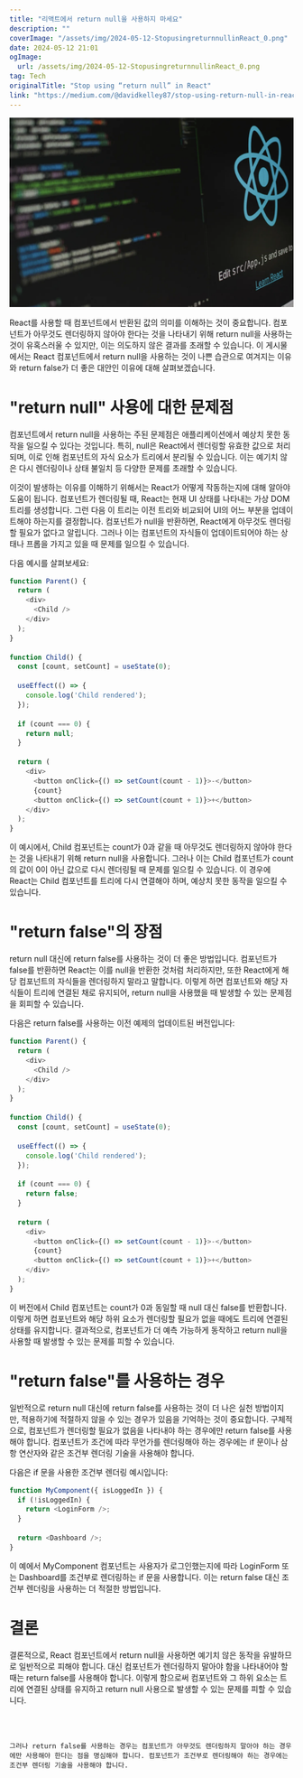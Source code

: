 ```yaml
---
title: "리액트에서 return null을 사용하지 마세요"
description: ""
coverImage: "/assets/img/2024-05-12-StopusingreturnnullinReact_0.png"
date: 2024-05-12 21:01
ogImage: 
  url: /assets/img/2024-05-12-StopusingreturnnullinReact_0.png
tag: Tech
originalTitle: "Stop using “return null” in React"
link: "https://medium.com/@davidkelley87/stop-using-return-null-in-react-a2ebf08fc9cd"
---
```



<img src="/assets/img/2024-05-12-StopusingreturnnullinReact_0.png" />

React를 사용할 때 컴포넌트에서 반환된 값의 의미를 이해하는 것이 중요합니다. 컴포넌트가 아무것도 렌더링하지 않아야 한다는 것을 나타내기 위해 return null을 사용하는 것이 유혹스러울 수 있지만, 이는 의도하지 않은 결과를 초래할 수 있습니다. 이 게시물에서는 React 컴포넌트에서 return null을 사용하는 것이 나쁜 습관으로 여겨지는 이유와 return false가 더 좋은 대안인 이유에 대해 살펴보겠습니다.

# "return null" 사용에 대한 문제점

컴포넌트에서 return null을 사용하는 주된 문제점은 애플리케이션에서 예상치 못한 동작을 일으킬 수 있다는 것입니다. 특히, null은 React에서 렌더링할 유효한 값으로 처리되며, 이로 인해 컴포넌트의 자식 요소가 트리에서 분리될 수 있습니다. 이는 예기치 않은 다시 렌더링이나 상태 불일치 등 다양한 문제를 초래할 수 있습니다.



이것이 발생하는 이유를 이해하기 위해서는 React가 어떻게 작동하는지에 대해 알아야 도움이 됩니다. 컴포넌트가 렌더링될 때, React는 현재 UI 상태를 나타내는 가상 DOM 트리를 생성합니다. 그런 다음 이 트리는 이전 트리와 비교되어 UI의 어느 부분을 업데이트해야 하는지를 결정합니다. 컴포넌트가 null을 반환하면, React에게 아무것도 렌더링할 필요가 없다고 알립니다. 그러나 이는 컴포넌트의 자식들이 업데이트되어야 하는 상태나 프롭을 가지고 있을 때 문제를 일으킬 수 있습니다.

다음 예시를 살펴보세요:

```js
function Parent() {
  return (
    <div>
      <Child />
    </div>
  );
}

function Child() {
  const [count, setCount] = useState(0);

  useEffect(() => {
    console.log('Child rendered');
  });

  if (count === 0) {
    return null;
  }

  return (
    <div>
      <button onClick={() => setCount(count - 1)}>-</button>
      {count}
      <button onClick={() => setCount(count + 1)}>+</button>
    </div>
  );
}
```

이 예시에서, Child 컴포넌트는 count가 0과 같을 때 아무것도 렌더링하지 않아야 한다는 것을 나타내기 위해 return null을 사용합니다. 그러나 이는 Child 컴포넌트가 count의 값이 0이 아닌 값으로 다시 렌더링될 때 문제를 일으킬 수 있습니다. 이 경우에 React는 Child 컴포넌트를 트리에 다시 연결해야 하며, 예상치 못한 동작을 일으킬 수 있습니다.



# "return false"의 장점

return null 대신에 return false를 사용하는 것이 더 좋은 방법입니다. 컴포넌트가 false를 반환하면 React는 이를 null을 반환한 것처럼 처리하지만, 또한 React에게 해당 컴포넌트의 자식들을 렌더링하지 말라고 말합니다. 이렇게 하면 컴포넌트와 해당 자식들이 트리에 연결된 채로 유지되어, return null을 사용했을 때 발생할 수 있는 문제점을 회피할 수 있습니다.

다음은 return false를 사용하는 이전 예제의 업데이트된 버전입니다:

```js
function Parent() {
  return (
    <div>
      <Child />
    </div>
  );
}

function Child() {
  const [count, setCount] = useState(0);

  useEffect(() => {
    console.log('Child rendered');
  });

  if (count === 0) {
    return false;
  }

  return (
    <div>
      <button onClick={() => setCount(count - 1)}>-</button>
      {count}
      <button onClick={() => setCount(count + 1)}>+</button>
    </div>
  );
}
```



이 버전에서 Child 컴포넌트는 count가 0과 동일할 때 null 대신 false를 반환합니다. 이렇게 하면 컴포넌트와 해당 하위 요소가 렌더링할 필요가 없을 때에도 트리에 연결된 상태를 유지합니다. 결과적으로, 컴포넌트가 더 예측 가능하게 동작하고 return null을 사용할 때 발생할 수 있는 문제를 피할 수 있습니다.

# "return false"를 사용하는 경우

일반적으로 return null 대신에 return false를 사용하는 것이 더 나은 실천 방법이지만, 적용하기에 적절하지 않을 수 있는 경우가 있음을 기억하는 것이 중요합니다. 구체적으로, 컴포넌트가 렌더링할 필요가 없음을 나타내야 하는 경우에만 return false를 사용해야 합니다. 컴포넌트가 조건에 따라 무언가를 렌더링해야 하는 경우에는 if 문이나 삼항 연산자와 같은 조건부 렌더링 기술을 사용해야 합니다.

다음은 if 문을 사용한 조건부 렌더링 예시입니다:



```js
function MyComponent({ isLoggedIn }) {
  if (!isLoggedIn) {
    return <LoginForm />;
  }

  return <Dashboard />;
}
```

이 예에서 MyComponent 컴포넌트는 사용자가 로그인했는지에 따라 LoginForm 또는 Dashboard를 조건부로 렌더링하는 if 문을 사용합니다. 이는 return false 대신 조건부 렌더링을 사용하는 더 적절한 방법입니다.

# 결론

결론적으로, React 컴포넌트에서 return null을 사용하면 예기치 않은 동작을 유발하므로 일반적으로 피해야 합니다. 대신 컴포넌트가 렌더링하지 말아야 함을 나타내어야 할 때는 return false를 사용해야 합니다. 이렇게 함으로써 컴포넌트와 그 하위 요소는 트리에 연결된 상태를 유지하고 return null 사용으로 발생할 수 있는 문제를 피할 수 있습니다.
```



그러나 return false를 사용하는 경우는 컴포넌트가 아무것도 렌더링하지 말아야 하는 경우에만 사용해야 한다는 점을 명심해야 합니다. 컴포넌트가 조건부로 렌더링해야 하는 경우에는 조건부 렌더링 기술을 사용해야 합니다.